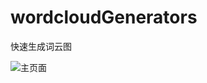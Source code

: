 # wordcloudGenerators
快速生成词云图

![主页面](https://github.com/molobin/wordcloudGenerators/assets/93973118/46b283f4-98c5-4b1b-ab27-8c5ca7047466)
